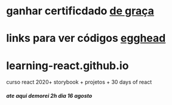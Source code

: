 # ganhar certificdado [de graça](https://alison.com/?utm_source=bing&utm_medium=cpc&utm_campaign=530823755&utm_content=1354600831966310&utm_term=kwd-84663686016259:loc-20&msclkid=2d3aa0a9a6f31399915dc6163a7a705c)
# links para ver códigos [egghead](https://egghead.io/lessons/react-rerender-a-react-application-ea98531e)

# learning-react.github.io
curso react 2020+ storybook + projetos + 30 days of react
##### ate aqui demorei 2h dia 16 agosto
